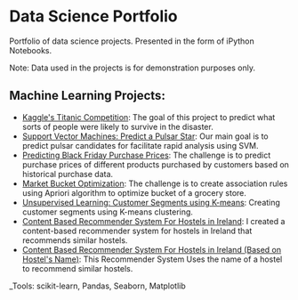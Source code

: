 # Data Science Portfolio
Portfolio of data science projects.
Presented in the form of iPython Notebooks.

Note: Data used in the projects is for demonstration purposes only.

## Machine Learning Projects:
- [Kaggle's Titanic Competition](https://github.com/ubaidullahbutt/portfolio/blob/master/titanic/titanic.ipynb): The goal of this project to predict what sorts of people were likely to survive in the disaster.
- [Support Vector Machines: Predict a Pulsar Star](https://github.com/ubaidullahbutt/portfolio/blob/master/pulsar_star/support_vector_machines.ipynb): Our main goal is to predict pulsar candidates for facilitate rapid analysis using SVM.
- [Predicting Black Friday Purchase Prices](https://github.com/ubaidullahbutt/portfolio/blob/master/black_friday/black_friday.ipynb): The challenge is to predict purchase prices of different products purchased by customers based on historical purchase data.
- [Market Bucket Optimization](https://github.com/ubaidullahbutt/portfolio/blob/master/association_rule_learning/apriori_groceries.ipynb): The challenge is to create association rules using Apriori algorithm to optimize bucket of a grocery store.
- [Unsupervised Learning: Customer Segments using K-means](https://github.com/ubaidullahbutt/portfolio/blob/master/kmeans_clustering/customer_segments_kmeans.ipynb): Creating customer segments using K-means clustering.
- [Content Based Recommender System For Hostels in Ireland](https://github.com/shehzadahmedqureshi/portfolio/blob/master/Hostel_Recommender_System.ipynb): I created a content-based recommender system for hostels in Ireland that recommends similar hostels.
- [Content Based Recommender System For Hostels in Ireland (Based on Hostel's Name)](https://github.com/shehzadahmedqureshi/portfolio/blob/master/hostel_recommender_system_based_on_hostel_name.ipynb): This Recommender System Uses the name of a hostel to recommend similar hostels.

_Tools: scikit-learn, Pandas, Seaborn, Matplotlib 
